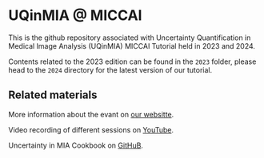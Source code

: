 # UQinMIA @ MICCAI

This is the github repository associated with Uncertainty Quantification in Medical Image Analysis (UQinMIA) MICCAI Tutorial held in 2023 and 2024. 

Contents related to the 2023 edition can be found in the `2023` folder, please head to the `2024` directory for the latest version of our tutorial. 

Related materials
---

More information about the evant on [our websitte](https://sites.google.com/view/uqinmia-miccai-2024/).

Video recording of different sessions on [YouTube](https://www.youtube.com/playlist?list=PLbpn0EkAHGYwEinEq484gYg89st-8Autt).

Uncertainty in MIA Cookbook on [GitHuB](https://github.com/NataliiaMolch/uq-mia-cookbook).

